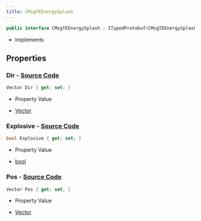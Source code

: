 ```yaml
---
title: CMsgTEEnergySplash
---
```


```csharp
public interface CMsgTEEnergySplash : ITypedProtobuf<CMsgTEEnergySplash>, INativeHandle, INetMessage<CMsgTEEnergySplash>, IDisposable
```

- Implements

## Properties

### **Dir** - [Source Code](https://github.com/swiftly-solution/swiftlys2/blob/main/managed/src/SwiftlyS2.Generated/Protobufs/Interfaces/CMsgTEEnergySplash.cs#L21)

```csharp
Vector Dir { get; set; }
```

- Property Value

- [Vector](/docs/api/shared/natives/vector)

### **Explosive** - [Source Code](https://github.com/swiftly-solution/swiftlys2/blob/main/managed/src/SwiftlyS2.Generated/Protobufs/Interfaces/CMsgTEEnergySplash.cs#L24)

```csharp
bool Explosive { get; set; }
```

- Property Value

- [bool](https://learn.microsoft.com/dotnet/api/system.boolean)

### **Pos** - [Source Code](https://github.com/swiftly-solution/swiftlys2/blob/main/managed/src/SwiftlyS2.Generated/Protobufs/Interfaces/CMsgTEEnergySplash.cs#L18)

```csharp
Vector Pos { get; set; }
```

- Property Value

- [Vector](/docs/api/shared/natives/vector)

